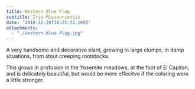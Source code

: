 ```yaml
---
title: Western Blue Flag
subtitle: Iris Missouriensis
date: '2018-12-26T18:25:32.169Z'
attachments:
  - "./western-blue-flag.jpg"
---
```


A very handsome and decorative plant, growing in large clumps, in damp situations, from stout creeping rootstocks.

This grows in profusion in the Yosemite meadows, at the foot of El Capitan, and is delicately beautiful, but would be more effecitve if the coloring were a little stronger.

